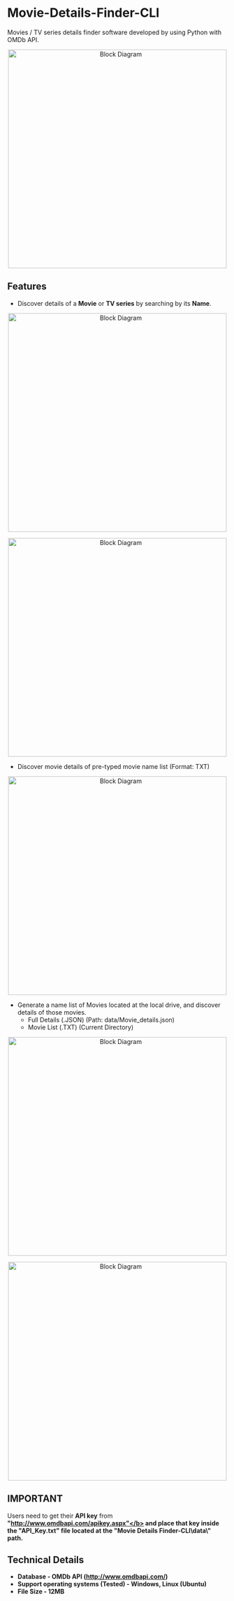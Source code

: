 # Movie-Details-Finder-CLI
Movies / TV series details finder software developed by using Python with OMDb API.
<p align="center">
  <img width="500" src="https://user-images.githubusercontent.com/87106402/171035985-5baa7e4a-c459-4ea0-b3b6-993c50b52cbe.png" alt="Block Diagram">
</p>

## Features
- Discover details of a <b>Movie</b> or <b>TV series</b> by searching by its <b>Name</b>.
<p align="center">
  <img width="500" src="https://user-images.githubusercontent.com/87106402/171036233-1e70b402-5e48-4686-8857-5b460a20879e.png" alt="Block Diagram">
</p>
<p align="center">
  <img width="500" src="https://user-images.githubusercontent.com/87106402/171036301-7ac6b2b8-3cc1-4128-bb25-f982f914dd4b.png" alt="Block Diagram">
</p>

- Discover movie details of pre-typed movie name list (Format: TXT)
<p align="center">
  <img width="500" src="https://user-images.githubusercontent.com/87106402/171037071-78a4025c-e248-418d-a6c3-2f8677e40f27.png" alt="Block Diagram">
</p>

- Generate a name list of Movies located at the local drive, and discover details of those movies.
  - Full Details (.JSON) (Path: data/Movie_details.json)
  - Movie List (.TXT) (Current Directory)
<p align="center">
  <img width="500" src="https://user-images.githubusercontent.com/87106402/171036977-b672439c-29e8-464b-b0b6-7950ddc208f2.png" alt="Block Diagram">
</p>
<p align="center">
  <img width="500" src="https://user-images.githubusercontent.com/87106402/171036741-b4fb82ca-88b3-476c-af34-0c59e250abd1.png" alt="Block Diagram">
</p>


## IMPORTANT
Users need to get their <b>API key</b> from <b>"http://www.omdbapi.com/apikey.aspx"</b> and place that key inside the <b>"API_Key.txt"</b> file located at the <b>"Movie Details Finder-CLI\data\\"</b> path.

## Technical Details
- Database - OMDb API (http://www.omdbapi.com/)
- Support operating systems (Tested) - Windows, Linux (Ubuntu)
- File Size - 12MB
